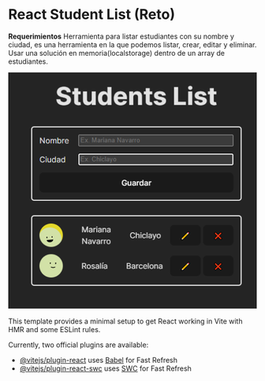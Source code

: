 # React Student List (Reto)

**Requerimientos**
Herramienta para listar estudiantes con su nombre y ciudad, es una herramienta en la que podemos listar, crear, editar y  eliminar. Usar una solución en memoria(localstorage) dentro de un array de estudiantes. 

![Student List Preview](./public/preview.png)

This template provides a minimal setup to get React working in Vite with HMR and some ESLint rules.

Currently, two official plugins are available:

- [@vitejs/plugin-react](https://github.com/vitejs/vite-plugin-react/blob/main/packages/plugin-react/README.md) uses [Babel](https://babeljs.io/) for Fast Refresh
- [@vitejs/plugin-react-swc](https://github.com/vitejs/vite-plugin-react-swc) uses [SWC](https://swc.rs/) for Fast Refresh
